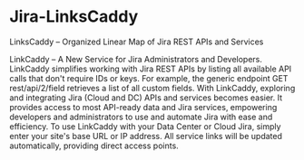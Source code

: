 # Jira-LinksCaddy
LinksCaddy – Organized Linear Map of Jira REST APIs and Services

LinkCaddy – A New Service for Jira Administrators and Developers. LinkCaddy simplifies working with Jira REST APIs by listing all available API calls that don't require IDs or keys. For example, the generic endpoint GET rest/api/2/field retrieves a list of all custom fields. With LinkCaddy, exploring and integrating Jira (Cloud and DC) APIs and services becomes easier. It provides access to most API-ready data and Jira services, empowering developers and administrators to use and automate Jira with ease and efficiency. To use LinkCaddy with your Data Center or Cloud Jira, simply enter your site's base URL or IP address. All service links will be updated automatically, providing direct access points.
